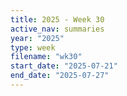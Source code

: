 ```yaml
---
title: 2025 - Week 30
active_nav: summaries
year: "2025"
type: week
filename: "wk30"
start_date: "2025-07-21"
end_date: "2025-07-27"
---
```

